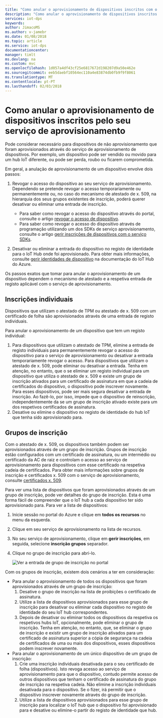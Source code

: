 ```yaml
---
title: "Como anular o aprovisionamento de dispositivos inscritos com o serviço de aprovisionamento de dispositivos do Azure IoT Hub | Microsoft Docs"
description: "Como anular o aprovisionamento de dispositivos inscritos pelo seu serviço DPS no Portal do Azure"
services: iot-dps
keywords: 
author: JimacoMS
ms.author: v-jamebr
ms.date: 01/08/2018
ms.topic: article
ms.service: iot-dps
documentationcenter: 
manager: timlt
ms.devlang: na
ms.custom: mvc
ms.openlocfilehash: 1d057a4df43cf25e6817672d198207d9a50e462e
ms.sourcegitcommit: eeb5daebf10564ec110a4e83874db0fb9f9f8061
ms.translationtype: MT
ms.contentlocale: pt-PT
ms.lasthandoff: 02/03/2018
---
```

# <a name="how-to-unprovision-devices-enrolled-by-your-provisioning-service"></a>Como anular o aprovisionamento de dispositivos inscritos pelo seu serviço de aprovisionamento

Pode considerar necessário para dispositivos de não aprovisionamento que foram aprovisionados através do serviço de aprovisionamento de dispositivos. Por exemplo, um dispositivo pode ser vendido ou movido para um hub IoT diferente, ou pode ser perda, roubo ou ficarem comprometida. 

Em geral, a anulação de aprovisionamento de um dispositivo envolve dois passos:

1. Revogar o acesso do dispositivo ao seu serviço de aprovisionamento. Dependendo se pretende revogar o acesso temporariamente ou permanentemente ou, no caso do mecanismo de atestado de x. 509, na hierarquia dos seus grupos existentes de inscrição, poderá querer desativar ou eliminar uma entrada de inscrição. 
 
   - Para saber como revogar o acesso do dispositivo através do portal, consulte o artigo [revogar o acesso de dispositivo](how-to-revoke-device-access-portal.md).
   - Para saber como revogar o acesso do dispositivo através de programação utilizando um dos SDKs de serviço aprovisionamento, consulte o artigo [gerir inscrições de dispositivos com o serviço SDKs](how-to-manage-enrollments-sdks.md).

2. Desativar ou eliminar a entrada do dispositivo no registo de identidade para o IoT Hub onde foi aprovisionado. Para obter mais informações, consulte [gerir identidades de dispositivo](https://docs.microsoft.com/en-us/azure/iot-hub/iot-hub-devguide-identity-registry#disable-devices) na documentação do IoT Hub do Azure. 

Os passos exatos que tomar para anular o aprovisionamento de um dispositivo dependem o mecanismo de atestado e a respetiva entrada de registo aplicável com o serviço de aprovisionamento.

## <a name="individual-enrollments"></a>Inscrições individuais
Dispositivos que utilizam o atestado de TPM ou atestado de x. 509 com um certificado de folha são aprovisionados através de uma entrada de registo individuais. 

Para anular o aprovisionamento de um dispositivo que tem um registo individual: 
1. Para dispositivos que utilizam o atestado de TPM, elimine a entrada de registo individuais para permanentemente revogar o acesso do dispositivo para o serviço de aprovisionamento ou desativar a entrada temporariamente revogar o acesso. Para dispositivos que utilizam o atestado de x. 509, pode eliminar ou desativar a entrada. Tenha em atenção, no entanto, que o se eliminar um registo individual para um dispositivo que utiliza o atestado de x. 509 e existe um grupo de inscrição ativados para um certificado de assinatura em que a cadeia de certificados do dispositivo, o dispositivo pode inscrever novamente. Para esses dispositivos, pode ser mais segura desativar a entrada de inscrição. Ao fazê-lo, por isso, impede que o dispositivo de reinscrição, independentemente da se um grupo de inscrição ativado existe para um dos respetivos certificados de assinatura.
2. Desative ou elimine o dispositivo no registo de identidade do hub IoT que tenha sido aprovisionado para. 


## <a name="enrollment-groups"></a>Grupos de inscrição
Com o atestado de x. 509, os dispositivos também podem ser aprovisionados através de um grupo de inscrição. Grupos de inscrição estão configurados com um certificado de assinatura, ou um intermédio ou certificado da AC de raiz e controlam o acesso ao serviço de aprovisionamento para dispositivos com esse certificado na respetiva cadeia de certificados. Para obter mais informações sobre grupos de inscrição e certificados x. 509 com o serviço de aprovisionamento, consulte [certificados x. 509](concepts-security.md#x509-certificates). 

Para ver uma lista de dispositivos que foram aprovisionados através de um grupo de inscrição, pode ver detalhes do grupo de inscrição. Esta é uma forma fácil de compreender que o IoT hub a cada dispositivo ter sido aprovisionado para. Para ver a lista de dispositivos: 

1. Inicie sessão no portal do Azure e clique em **todos os recursos** no menu da esquerda.
2. Clique em seu serviço de aprovisionamento na lista de recursos.
3. No seu serviço de aprovisionamento, clique em **gerir inscrições**, em seguida, selecione **inscrição grupos** separador.
4. Clique no grupo de inscrição para abri-lo.

   ![Ver a entrada de grupo de inscrição no portal](./media/how-to-unprovision-devices/view-enrollment-group.png)

Com os grupos de inscrição, existem dois cenários a ter em consideração:

- Para anular o aprovisionamento de todos os dispositivos que foram aprovisionados através de um grupo de inscrição:
  1. Desative o grupo de inscrição na lista de proibições o certificado de assinatura. 
  2. Utilize a lista de dispositivos aprovisionados para esse grupo de inscrição para desativar ou eliminar cada dispositivo no registo de identidade do seu IoT hub correspondentes. 
  3. Depois de desativar ou eliminar todos os dispositivos da respetiva os respetivos hubs IoT, opcionalmente, pode eliminar o grupo de inscrição. Tenha em atenção, no entanto, que, se eliminar o grupo de inscrição e existir um grupo de inscrição ativados para um certificado de assinatura superior a cópia de segurança na cadeia de certificados de uma ou mais dos dispositivos, esses dispositivos podem inscrever novamente. 
- Para anular o aprovisionamento de um único dispositivo de um grupo de inscrição:
  1. Crie uma inscrição individuais desativada para o seu certificado de folha (dispositivos). Isto revoga acesso ao serviço de aprovisionamento para que o dispositivo, contudo permite acesso de outros dispositivos que tenham o certificado de assinatura do grupo de inscrição na respetiva cadeia. Não elimine a inscrição individuais desativada para o dispositivo. Se o fizer, irá permitir que o dispositivo inscrever novamente através do grupo de inscrição. 
  2. Utilize a lista de dispositivos aprovisionados para esse grupo de inscrição para localizar o IoT hub que o dispositivo foi aprovisionado para e desative ou elimine-o partir do registo de identidade que hub. 
  
  










